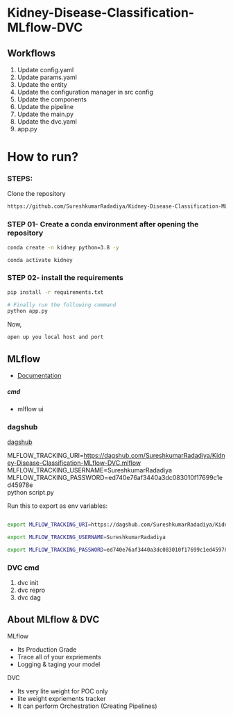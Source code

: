 # Kidney-Disease-Classification-MLflow-DVC


## Workflows

1. Update config.yaml
2. Update params.yaml
3. Update the entity
4. Update the configuration manager in src config
5. Update the components
6. Update the pipeline 
7. Update the main.py
8. Update the dvc.yaml
9. app.py

# How to run?
### STEPS:

Clone the repository

```bash
https://github.com/SureshkumarRadadiya/Kidney-Disease-Classification-MLflow-DVC
```
### STEP 01- Create a conda environment after opening the repository

```bash
conda create -n kidney python=3.8 -y
```

```bash
conda activate kidney
```


### STEP 02- install the requirements
```bash
pip install -r requirements.txt
```

```bash
# Finally run the following command
python app.py
```

Now,
```bash
open up you local host and port
```







## MLflow

- [Documentation](https://mlflow.org/docs/latest/index.html)

##### cmd
- mlflow ui

### dagshub
[dagshub](https://dagshub.com/)

MLFLOW_TRACKING_URI=https://dagshub.com/SureshkumarRadadiya/Kidney-Disease-Classification-MLflow-DVC.mlflow \
MLFLOW_TRACKING_USERNAME=SureshkumarRadadiya \
MLFLOW_TRACKING_PASSWORD=ed740e76af3440a3dc083010f17699c1ed45978e \
python script.py

Run this to export as env variables:

```bash

export MLFLOW_TRACKING_URI=https://dagshub.com/SureshkumarRadadiya/Kidney-Disease-Classification-MLflow-DVC.mlflow

export MLFLOW_TRACKING_USERNAME=SureshkumarRadadiya

export MLFLOW_TRACKING_PASSWORD=ed740e76af3440a3dc083010f17699c1ed45978e

```


### DVC cmd

1. dvc init
2. dvc repro
3. dvc dag


## About MLflow & DVC

MLflow

 - Its Production Grade
 - Trace all of your expriements
 - Logging & taging your model


DVC 

 - Its very lite weight for POC only
 - lite weight expriements tracker
 - It can perform Orchestration (Creating Pipelines)